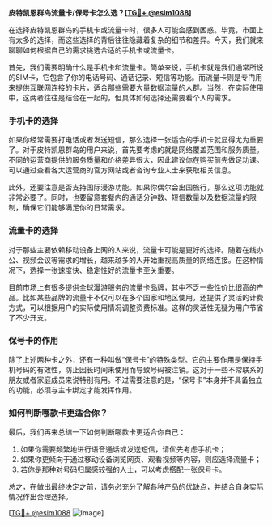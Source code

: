**皮特凯恩群岛流量卡/保号卡怎么选？[[TG💪+ @esim1088](https://t.me/s/esim1088)]**

在选择皮特凯恩群岛的手机卡或流量卡时，很多人可能会感到困惑。毕竟，市面上有太多的选择，而这些选择的背后往往隐藏着复杂的细节和差异。今天，我们就来聊聊如何根据自己的需求挑选合适的手机卡或流量卡。

首先，我们需要明确什么是手机卡和流量卡。简单来说，手机卡就是我们通常所说的SIM卡，它包含了你的电话号码、通话记录、短信等功能。而流量卡则是专门用来提供互联网连接的卡片，适合那些需要大量数据流量的人群。当然，在实际使用中，这两者往往是结合在一起的，但具体如何选择还需要看个人的需求。

### **手机卡的选择**

如果你经常需要打电话或者发送短信，那么选择一张适合的手机卡就显得尤为重要了。对于皮特凯恩群岛的用户来说，首先要考虑的就是网络覆盖范围和服务质量。不同的运营商提供的服务质量和价格差异很大，因此建议你在购买前先做足功课。可以通过查看各大运营商的官方网站或者咨询专业人士来获取相关信息。

此外，还要注意是否支持国际漫游功能。如果你偶尔会出国旅行，那么这项功能就非常必要了。同时，也要留意套餐内的通话分钟数、短信数量以及数据流量的限制，确保它们能够满足你的日常需求。

### **流量卡的选择**

对于那些主要依赖移动设备上网的人来说，流量卡可能是更好的选择。随着在线办公、视频会议等需求的增长，越来越多的人开始重视高质量的网络连接。在这种情况下，选择一张速度快、稳定性好的流量卡至关重要。

目前市场上有很多提供全球漫游服务的流量卡品牌，其中不乏一些性价比很高的产品。比如某些品牌的流量卡不仅可以在多个国家和地区使用，还提供了灵活的计费方式，可以根据用户的实际使用情况调整资费标准。这样的灵活性无疑为用户节省了不少开支。

### **保号卡的作用**

除了上述两种卡之外，还有一种叫做“保号卡”的特殊类型。它的主要作用是保持手机号码的有效性，防止因长时间未使用而导致号码被注销。这对于一些不常联系的朋友或者家庭成员来说特别有用。不过需要注意的是，“保号卡”本身并不具备独立的功能，必须与主卡绑定才能发挥作用。

### **如何判断哪款卡更适合你？**

最后，我们再来总结一下如何判断哪款卡更适合你自己：

1. 如果你需要频繁地进行语音通话或发送短信，请优先考虑手机卡；
2. 如果你更倾向于通过移动设备浏览网页、观看视频等内容，则应选择流量卡；
3. 若你是那种对号码归属感较强的人士，可以考虑搭配一张保号卡。

总之，在做出最终决定之前，请务必充分了解各种产品的优缺点，并结合自身实际情况作出合理选择。

[[TG💪+ @esim1088](https://t.me/s/esim1088) ![Image](https://i.postimg.cc/4NQfJmqS/Snipaste-2025-05-13-00-14-12.png)]